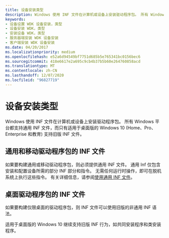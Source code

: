 ```yaml
---
title: 设备安装类型
description: Windows 使用 INF 文件在计算机或设备上安装驱动程序包。 所有 Windows 平台都支持通用 INF 文件，而只有适用于桌面版的 Windows 10 (Home、Pro、Enterprise 和教育) 支持旧版 INF 文件。
keywords:
- 设备设置 WDK 设备安装，类型
- 设备安装 WDK，类型
- 安装设备 WDK，类型
- 服务器端安装 WDK 设备安装
- 客户端安装 WDK 设备安装
ms.date: 04/20/2017
ms.localizationpriority: medium
ms.openlocfilehash: e52a6d94549bf7751d685b5e765341bc0156bec6
ms.sourcegitcommit: 418e6617e2a695c9cb4b37b5b60e264760858acd
ms.translationtype: MT
ms.contentlocale: zh-CN
ms.lasthandoff: 12/07/2020
ms.locfileid: "96827719"
---
```

# <a name="device-installation-types"></a>设备安装类型


Windows 使用 INF 文件在计算机或设备上安装驱动程序包。 所有 Windows 平台都支持通用 INF 文件，而只有适用于桌面版的 Windows 10 (Home、Pro、Enterprise 和教育) 支持旧版 INF 文件。

## <a name="inf-files-for-universal-and-mobile-driver-packages"></a>通用和移动驱动程序包的 INF 文件


如果要构建通用或移动驱动程序包，则必须提供通用 INF 文件。 通用 Inf 仅包含安装和配置设备所需的部分 INF 部分和指令。 无需任何运行时操作，即可在脱机系统上执行这些指令。 有关详细信息，请参阅[使用通用 INF 文件](using-a-universal-inf-file.md)。

## <a name="inf-files-for-desktop-driver-packages"></a>桌面驱动程序包的 INF 文件


如果要构建仅限桌面的驱动程序包，则 INF 文件可以使用旧版的非通用 INF 语法。

适用于桌面版的 Windows 10 继续支持旧版 INF 行为，如共同安装程序和类安装程序。

 

 





